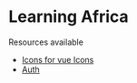 # Learning Africa

Resources available
- [Icons for vue Icons](https://icon-sets.iconify.design/skill-icons/)
- [Auth](https://dev.to/geraldmuvengei06/how-to-setup-nuxt-auth-v6-authentication-with-the-local-provider-on-nuxt3-project-3970)